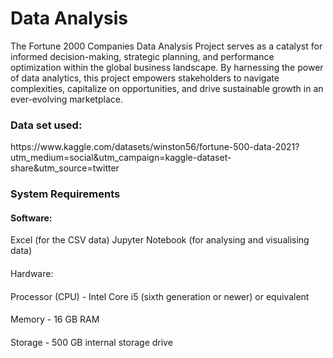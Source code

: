 # Data Analysis
The Fortune 2000 Companies Data Analysis Project serves as a catalyst for informed decision-making, strategic planning, and performance optimization within the global business landscape. By harnessing the power of data analytics, this project empowers stakeholders to navigate complexities, capitalize on opportunities, and drive sustainable growth in an ever-evolving marketplace.

<h3>Data set used:</h3>
https://www.kaggle.com/datasets/winston56/fortune-500-data-2021?utm_medium=social&utm_campaign=kaggle-dataset-share&utm_source=twitter

<h3>System Requirements</h3>
<h4>Software:</h4>
Excel (for the CSV data)
Jupyter Notebook (for analysing and visualising data)
<h4></h4>Hardware: 
<h4></h4>Processor (CPU) - Intel Core i5 (sixth generation or newer) or equivalent 
<h4></h4>Memory - 16 GB RAM
<h4></h4>Storage - 500 GB internal storage drive

